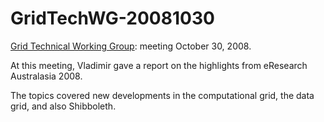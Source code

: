 # GridTechWG-20081030

[Grid Technical Working Group](/wiki/spaces/BeSTGRID/pages/3816950451): meeting October 30, 2008.

At this meeting, Vladimir gave a report on the highlights from eResearch Australasia 2008.

The topics covered new developments in the computational grid, the data grid, and also Shibboleth.
